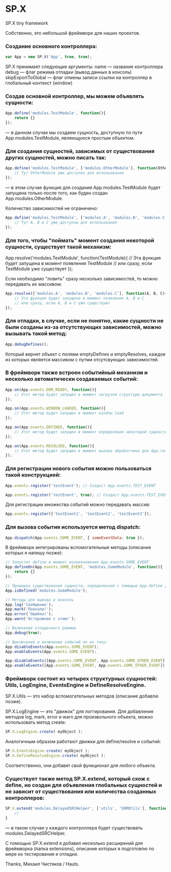 # SP.X
SP.X tiny framework

Собственно, это небольшой фреймворк для наших проектов.

### Создание основного контроллера:

```javascript
var App = new SP.X('App', true, true);
```

SP.X принимает следующие аргументы:
name — название контроллера
debug — флаг режима отладки (вывод данных в консоль)
skipExportToGlobal — флаг отмены записи ссылки на контроллер в глобальный контекст (window)


### Создав основной контроллер, мы можем объявлять сущности:

```javascript
App.define('modules.TestModule', function(){
	return {}
});
```
 — в данном случае мы создаем сущность, доступную по пути App.modules.TestModule, являющуюся простым объектом.


### Для создания сущностей, зависимых от существования других сущностей, можно писать так:

```javascript
App.define('modules.TestModule', ['modules.OtherModule'], function(OtherModule){
	// Тут OtherModule уже доступен для испольования
});
```
 — в этом случае функция для создания App.modules.TestModule будет запущена только после того, как буден создан App.modules.OtherModule.

Количество зависимостей не ограничено:

```javascript
App.define('modules.TestModule', ['modules.A', 'modules.B', 'modules.C'], function(A, B, C){
	// Тут A, B и C уже доступны для испольования
});
```


### Для того, чтобы "поймать" момент создания некоторой сущности, существует такой механизм:

App.resolve('modules.TestModule', function(TestModule){
	// Эта функция будет запущена в момент появления TestModule
	// или сразу, если TestModule уже существует
});

Если необходимо "ловить" сразу несколько зависимостей, то можно передавать их массивом:

```javascript
App.resolve(['modules.A', 'modules.B', 'modules.C'], function(A, B, C){
	// Эта функция будет запущена в момент появления A, B и C
	// или сразу, если A, B и C уже существуют
});
```


### Для отладки, в случае, если не понятно, какие сущности не были созданы из-за отсутствующих зависимостей, можно вызывать такой метод:

```javascript
App.debugDefines();
```

Который вернет объект с полями emptyDefines и emptyResolves, каждое из которых является массивом с путми отсутсвующих зависимостей.


### В фреймворк также встроен событийный механизм и несколько автоматически создаваемых событий:

```javascript
App.on(App.events.DOM_READY, function(){
	// Этот метод будет запущен в момент загрузки структуры документа
});

App.on(App.events.WINDOW_LOADED, function(){
	// Этот метод будет запущен в момент window.load
});

App.on(App.events.DEFINED, function(){
	// Этот метод будет запущен в момент определения некоторой сущности
});

App.on(App.events.RESOLVED, function(){
	// Этот метод будет запущен в момент вызова обработчика для App.resolve
});
```

### Для регистрации нового события можно пользоваться такой конструкцией:

```javascript
App.events.register('testEvent'); // Создаст App.events.TEST_EVENT

App.events.register('testEvent', true); // Создаст App.events.TEST_EVENT и методы App.events.onTestEvent / App.events.offTestEvent
```

Для регистрации множества событий можно передавать массив:

```javascript
App.events.register(['testEvent1', 'testEvent2', 'testEvent3']);
```


### Для вызова события используется метод dispatch:

```javascript
App.dispatch(App.events.SOME_EVENT, { someEventData: true });
```

В фреймворк интегрированы вспомогательные методы (описание которых я напишу позже):

```javascript
// Запустит define в момент возникновения App.events.SOME_EVENT
App.defineOn(App.events.SOME_EVENT, 'modules.SomeModule', function(){
	return {}
});

// Проверка существования сущности, определенной с помощью App.define / App.defineOn
App.isDefined('modules.SomeModule');

// Методы для вывода в консоль
App.log('Сообщение');
App.mark('Поехали!');
App.error('Ошибка!');
App.warn('Осторожнее с этим!');

// Включение отладочного режима
App.debug(true);

// Выключение и включение событий по их типу:
App.disableEvents(App.events.SOME_EVENT);
App.enableEvents(App.events.SOME_EVENT);

App.disableEvents([App.events.SOME_EVENT, App.events.SOME_OTHER_EVENT]);
App.enableEvents([App.events.SOME_EVENT, App.events.SOME_OTHER_EVENT]);
```

### Фреймворк состоит из четырех структурных сущностей: Utils, LogEngine, EventsEngine и DefineResolveEngine.

SP.X.Utils — это набор вспомогательных методов (описание добавлю позже).

SP.X.LogEngine — это "движок" для логгирования. Для добавления методов log, mark, error и warn для произвольного объекта, можно использовать метод create:

```javascript
SP.X.LogEngine.create( myObject );
```

Аналогичным образом работают движки для define/resolve и событий:

```javascript
SP.X.EventsEngine.create( myObject );
SP.X.DefineResolveEngine.create( myObject );
```

Соответственно, они добавят свой функционал для любого объекта.


### Существует также метод SP.X.extend, который схож с define, но создан для объявления глобальных сущностей и не зависит от существования или количества созданных контроллеров:

```javascript
SP.X.extend('modules.DelayedSRCHelper', ['utils', 'DOMUtils'], function( utils, DOMUtils ){
	//
}
```

 — в таком случае у каждого контроллера будет существовать modules.DelayedSRCHelper.

 С помощью SP.X.extend я добавил несколько расширений для фреймворка (папка extensions), описание которых я подготовлю по мере их тестирования и отладки.

 Thanks, Михаил Чистяков / Hauts.